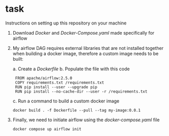 # task
Instructions on setting up this repository on your machine
1. Download _Docker_ and _Docker-Compose.yaml_ made specifically for airflow
2. My airflow DAG requires external libraries that are not installed together when building a docker image, therefore a custom image needs to be built:
   
   a. Create a _Dockerfile_
   b. Populate the file with this code
   
     ```
      FROM apache/airflow:2.5.0
      COPY requirements.txt /requirements.txt
      RUN pip install --user --upgrade pip
      RUN pip install --no-cache-dir --user -r /requirements.txt
     ```
   c. Run a command to build a custom docker image
   
      ```
      docker build . -f Dockerfile --pull --tag my-image:0.0.1
      ```
4. Finally, we need to initiate airflow using the _docker-compose.yaml_ file

   ```
   docker compose up airflow init
   ```
   
